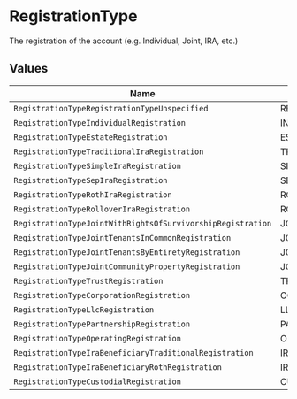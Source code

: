 # RegistrationType

The registration of the account (e.g. Individual, Joint, IRA, etc.)


## Values

| Name                                                        | Value                                                       |
| ----------------------------------------------------------- | ----------------------------------------------------------- |
| `RegistrationTypeRegistrationTypeUnspecified`               | REGISTRATION_TYPE_UNSPECIFIED                               |
| `RegistrationTypeIndividualRegistration`                    | INDIVIDUAL_REGISTRATION                                     |
| `RegistrationTypeEstateRegistration`                        | ESTATE_REGISTRATION                                         |
| `RegistrationTypeTraditionalIraRegistration`                | TRADITIONAL_IRA_REGISTRATION                                |
| `RegistrationTypeSimpleIraRegistration`                     | SIMPLE_IRA_REGISTRATION                                     |
| `RegistrationTypeSepIraRegistration`                        | SEP_IRA_REGISTRATION                                        |
| `RegistrationTypeRothIraRegistration`                       | ROTH_IRA_REGISTRATION                                       |
| `RegistrationTypeRolloverIraRegistration`                   | ROLLOVER_IRA_REGISTRATION                                   |
| `RegistrationTypeJointWithRightsOfSurvivorshipRegistration` | JOINT_WITH_RIGHTS_OF_SURVIVORSHIP_REGISTRATION              |
| `RegistrationTypeJointTenantsInCommonRegistration`          | JOINT_TENANTS_IN_COMMON_REGISTRATION                        |
| `RegistrationTypeJointTenantsByEntiretyRegistration`        | JOINT_TENANTS_BY_ENTIRETY_REGISTRATION                      |
| `RegistrationTypeJointCommunityPropertyRegistration`        | JOINT_COMMUNITY_PROPERTY_REGISTRATION                       |
| `RegistrationTypeTrustRegistration`                         | TRUST_REGISTRATION                                          |
| `RegistrationTypeCorporationRegistration`                   | CORPORATION_REGISTRATION                                    |
| `RegistrationTypeLlcRegistration`                           | LLC_REGISTRATION                                            |
| `RegistrationTypePartnershipRegistration`                   | PARTNERSHIP_REGISTRATION                                    |
| `RegistrationTypeOperatingRegistration`                     | OPERATING_REGISTRATION                                      |
| `RegistrationTypeIraBeneficiaryTraditionalRegistration`     | IRA_BENEFICIARY_TRADITIONAL_REGISTRATION                    |
| `RegistrationTypeIraBeneficiaryRothRegistration`            | IRA_BENEFICIARY_ROTH_REGISTRATION                           |
| `RegistrationTypeCustodialRegistration`                     | CUSTODIAL_REGISTRATION                                      |